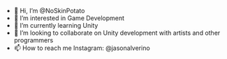 - 👋 Hi, I’m @NoSkinPotato
- 👀 I’m interested in Game Development
- 🌱 I’m currently learning Unity
- 💞️ I’m looking to collaborate on Unity development with artists and other programmers
- 📫 How to reach me Instagram: @jasonalverino

<!---
NoSkinPotato/NoSkinPotato is a ✨ special ✨ repository because its `README.md` (this file) appears on your GitHub profile.
You can click the Preview link to take a look at your changes.
--->
